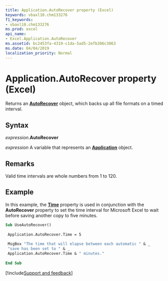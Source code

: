 ```yaml
---
title: Application.AutoRecover property (Excel)
keywords: vbaxl10.chm133276
f1_keywords:
- vbaxl10.chm133276
ms.prod: excel
api_name:
- Excel.Application.AutoRecover
ms.assetid: bc2453fa-4319-c1da-5ad5-2efb306c3063
ms.date: 04/04/2019
localization_priority: Normal
---
```



# Application.AutoRecover property (Excel)

Returns an **[AutoRecover](Excel.AutoRecover.md)** object, which backs up all file formats on a timed interval.


## Syntax

_expression_.**AutoRecover**

_expression_ A variable that represents an **[Application](Excel.Application(object).md)** object.


## Remarks

Valid time intervals are whole numbers from 1 to 120.


## Example

In this example, the **[Time](Excel.AutoRecover.Time.md)** property is used in conjunction with the **AutoRecover** property to set the time interval for Microsoft Excel to wait before saving another copy to five minutes.

```vb
Sub UseAutoRecover() 
 
 Application.AutoRecover.Time = 5 
 
 MsgBox "The time that will elapse between each automatic " & _ 
 "save has been set to " & _ 
 Application.AutoRecover.Time & " minutes." 
 
End Sub
```




[!include[Support and feedback](~/includes/feedback-boilerplate.md)]